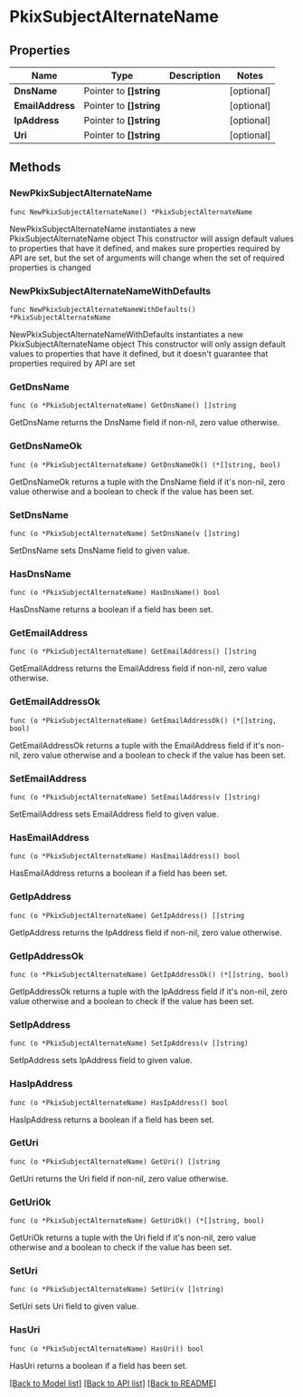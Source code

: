 # PkixSubjectAlternateName

## Properties

Name | Type | Description | Notes
------------ | ------------- | ------------- | -------------
**DnsName** | Pointer to **[]string** |  | [optional] 
**EmailAddress** | Pointer to **[]string** |  | [optional] 
**IpAddress** | Pointer to **[]string** |  | [optional] 
**Uri** | Pointer to **[]string** |  | [optional] 

## Methods

### NewPkixSubjectAlternateName

`func NewPkixSubjectAlternateName() *PkixSubjectAlternateName`

NewPkixSubjectAlternateName instantiates a new PkixSubjectAlternateName object
This constructor will assign default values to properties that have it defined,
and makes sure properties required by API are set, but the set of arguments
will change when the set of required properties is changed

### NewPkixSubjectAlternateNameWithDefaults

`func NewPkixSubjectAlternateNameWithDefaults() *PkixSubjectAlternateName`

NewPkixSubjectAlternateNameWithDefaults instantiates a new PkixSubjectAlternateName object
This constructor will only assign default values to properties that have it defined,
but it doesn't guarantee that properties required by API are set

### GetDnsName

`func (o *PkixSubjectAlternateName) GetDnsName() []string`

GetDnsName returns the DnsName field if non-nil, zero value otherwise.

### GetDnsNameOk

`func (o *PkixSubjectAlternateName) GetDnsNameOk() (*[]string, bool)`

GetDnsNameOk returns a tuple with the DnsName field if it's non-nil, zero value otherwise
and a boolean to check if the value has been set.

### SetDnsName

`func (o *PkixSubjectAlternateName) SetDnsName(v []string)`

SetDnsName sets DnsName field to given value.

### HasDnsName

`func (o *PkixSubjectAlternateName) HasDnsName() bool`

HasDnsName returns a boolean if a field has been set.

### GetEmailAddress

`func (o *PkixSubjectAlternateName) GetEmailAddress() []string`

GetEmailAddress returns the EmailAddress field if non-nil, zero value otherwise.

### GetEmailAddressOk

`func (o *PkixSubjectAlternateName) GetEmailAddressOk() (*[]string, bool)`

GetEmailAddressOk returns a tuple with the EmailAddress field if it's non-nil, zero value otherwise
and a boolean to check if the value has been set.

### SetEmailAddress

`func (o *PkixSubjectAlternateName) SetEmailAddress(v []string)`

SetEmailAddress sets EmailAddress field to given value.

### HasEmailAddress

`func (o *PkixSubjectAlternateName) HasEmailAddress() bool`

HasEmailAddress returns a boolean if a field has been set.

### GetIpAddress

`func (o *PkixSubjectAlternateName) GetIpAddress() []string`

GetIpAddress returns the IpAddress field if non-nil, zero value otherwise.

### GetIpAddressOk

`func (o *PkixSubjectAlternateName) GetIpAddressOk() (*[]string, bool)`

GetIpAddressOk returns a tuple with the IpAddress field if it's non-nil, zero value otherwise
and a boolean to check if the value has been set.

### SetIpAddress

`func (o *PkixSubjectAlternateName) SetIpAddress(v []string)`

SetIpAddress sets IpAddress field to given value.

### HasIpAddress

`func (o *PkixSubjectAlternateName) HasIpAddress() bool`

HasIpAddress returns a boolean if a field has been set.

### GetUri

`func (o *PkixSubjectAlternateName) GetUri() []string`

GetUri returns the Uri field if non-nil, zero value otherwise.

### GetUriOk

`func (o *PkixSubjectAlternateName) GetUriOk() (*[]string, bool)`

GetUriOk returns a tuple with the Uri field if it's non-nil, zero value otherwise
and a boolean to check if the value has been set.

### SetUri

`func (o *PkixSubjectAlternateName) SetUri(v []string)`

SetUri sets Uri field to given value.

### HasUri

`func (o *PkixSubjectAlternateName) HasUri() bool`

HasUri returns a boolean if a field has been set.


[[Back to Model list]](../README.md#documentation-for-models) [[Back to API list]](../README.md#documentation-for-api-endpoints) [[Back to README]](../README.md)



